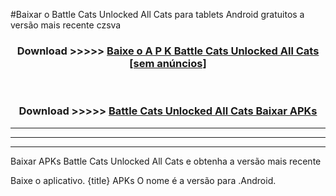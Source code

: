 #Baixar o Battle Cats Unlocked All Cats   para tablets Android gratuitos a versão mais recente czsva


<div align="center">
<h3>Download >>>>> <a href="https://pt-web.web.app/?pt= Battle Cats Unlocked All Cats ">Baixe o A P K Battle Cats Unlocked All Cats  [sem anúncios]</a></h3><br>

<h3>Download >>>>> <a href="https://pt-web.web.app/?pt= Battle Cats Unlocked All Cats ">Battle Cats Unlocked All Cats  Baixar APKs</a></h3>
</div>

----------------------------------------------------------

----------------------------------------------------------

----------------------------------------------------------

Baixar APKs Battle Cats Unlocked All Cats  e obtenha a versão mais recente

Baixe o aplicativo. {title} APKs O nome é a versão para .Android.


